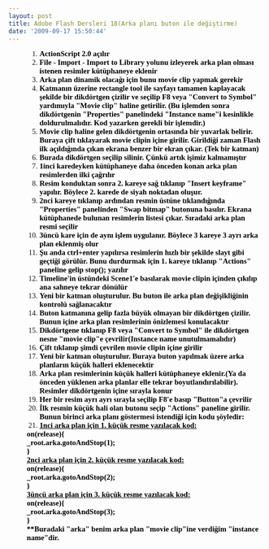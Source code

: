 ```yaml
---
layout: post
title: Adobe Flash Dersleri 18(Arka planı buton ile değiştirme)
date: '2009-09-17 15:50:44'
---
```


<ol style="margin-left:.375in;direction:ltr;unicode-bidi:embed;margin-top:0;margin-bottom:0;font-family:Calibri;font-size:11pt;" type="1">
	<li style="margin-top:0;margin-bottom:0;vertical-align:middle;"><strong><span style="color:#000000;"><span style="font-family:Calibri;font-size:11pt;">ActionScript 2.0 açılır</span></span></strong></li>
	<li style="margin-top:0;margin-bottom:0;vertical-align:middle;"><strong><span style="color:#000000;"><span style="font-family:Calibri;font-size:11pt;">File - Import - Import to      Library yolunu izleyerek arka plan olması istenen resimler kütüphaneye      eklenir</span></span></strong></li>
	<li style="margin-top:0;margin-bottom:0;vertical-align:middle;"><strong><span style="color:#000000;"><span style="font-family:Calibri;font-size:11pt;">Arka plan dinamik olacağı      için bunu movie clip yapmak gerekir</span></span></strong></li>
	<li style="margin-top:0;margin-bottom:0;vertical-align:middle;"><strong><span style="color:#000000;"><span style="font-family:Calibri;font-size:11pt;">Katmanın üzerine rectangle      tool ile sayfayı tamamen kaplayacak şekilde bir dikdörtgen çizilir ve      seçilip F8 veya "Convert to Symbol" yardımıyla "Movie      clip" haline getirilir. (Bu işlemden sonra dikdörtgenin      "Properties" panelindeki "Instance name"i kesinlikle      doldurulmalıdır. Kod yazarken gerekli bir işlemdir.)</span></span></strong></li>
	<li style="margin-top:0;margin-bottom:0;vertical-align:middle;"><strong><span style="color:#000000;"><span style="font-family:Calibri;font-size:11pt;">Movie clip haline gelen      dikdörtgenin ortasında bir yuvarlak belirir. Buraya çift tıklayarak movie      clipin içine girilir. Girildiği zaman Flash ilk açıldığında çıkan ekrana      benzer bir ekran çıkar. (Tek bir katman)</span></span></strong></li>
	<li style="margin-top:0;margin-bottom:0;vertical-align:middle;"><strong><span style="color:#000000;"><span style="font-family:Calibri;font-size:11pt;">Burada dikdörtgen seçilip      silinir. Çünkü artık işimiz kalmamıştır</span></span></strong></li>
	<li style="margin-top:0;margin-bottom:0;vertical-align:middle;"><strong><span style="color:#000000;"><span style="font-family:Calibri;font-size:11pt;">1inci karedeyken kütüphaneye      daha önceden konan arka plan resimlerden ilki çağrılır</span></span></strong></li>
	<li style="margin-top:0;margin-bottom:0;vertical-align:middle;"><strong><span style="color:#000000;"><span style="font-family:Calibri;font-size:11pt;">Resim konduktan sonra 2.      kareye sağ tıklanıp "Insert keyframe" yapılır. Böylece 2. karede      de siyah noktadan oluşur.</span></span></strong></li>
	<li style="margin-top:0;margin-bottom:0;vertical-align:middle;"><strong><span style="color:#000000;"><span style="font-family:Calibri;font-size:11pt;">2nci kareye tıklanıp ardından      resmin üstüne tıklandığında "Properties" panelinden "Swap      bitmap" butonuna basılır. Ekrana kütüphanede bulunan resimlerin      listesi çıkar. Sıradaki arka plan resmi seçilir</span></span></strong></li>
	<li style="margin-top:0;margin-bottom:0;vertical-align:middle;"><strong><span style="color:#000000;"><span style="font-family:Calibri;font-size:11pt;">3üncü kare için de aynı işlem      uygulanır. Böylece 3 kareye 3 ayrı arka plan eklenmiş olur</span></span></strong></li>
	<li style="margin-top:0;margin-bottom:0;vertical-align:middle;"><strong><span style="color:#000000;"><span style="font-family:Calibri;font-size:11pt;">Şu anda ctrl+enter yapılırsa      resimlerin hızlı bir şekilde slayt gibi geçtiği görülür. Bunu durdurmak      için 1. kareye tıklanıp "Actions" paneline gelip stop(); yazılır</span></span></strong></li>
	<li style="margin-top:0;margin-bottom:0;vertical-align:middle;"><strong><span style="color:#000000;"><span style="font-family:Calibri;font-size:11pt;">Timeline'in üstündeki      Scene1'e basılarak movie clipin içinden çıkılıp ana sahneye tekrar dönülür</span></span></strong></li>
	<li style="margin-top:0;margin-bottom:0;vertical-align:middle;"><strong><span style="color:#000000;"><span style="font-family:Calibri;font-size:11pt;">Yeni bir katman oluşturulur.      Bu buton ile arka plan değişikliğinin kontrolü sağlanacaktır</span></span></strong></li>
	<li style="margin-top:0;margin-bottom:0;vertical-align:middle;"><strong><span style="color:#000000;"><span style="font-family:Calibri;font-size:11pt;">Buton katmanına gelip fazla      büyük olmayan bir dikdörtgen çizilir. Bunun içine arka plan resimlerinin      önizlemesi konulacaktır</span></span></strong></li>
	<li style="margin-top:0;margin-bottom:0;vertical-align:middle;"><strong><span style="color:#000000;"><span style="font-family:Calibri;font-size:11pt;">Dikdörtgene tıklanıp F8 veya      "Convert to Symbol" ile dikdörtgen nesne "movie clip"e      çevrilir(Instance name unutulmamalıdır)</span></span></strong></li>
	<li style="margin-top:0;margin-bottom:0;vertical-align:middle;"><strong><span style="color:#000000;"><span style="font-family:Calibri;font-size:11pt;">Çift tıklanıp şimdi çevrilen      movie clipin içine girilir</span></span></strong></li>
	<li style="margin-top:0;margin-bottom:0;vertical-align:middle;"><strong><span style="color:#000000;"><span style="font-family:Calibri;font-size:11pt;">Yeni bir katman oluşturulur.      Buraya buton yapılmak üzere arka planların küçük halleri eklenecektir</span></span></strong></li>
	<li style="margin-top:0;margin-bottom:0;vertical-align:middle;"><strong><span style="color:#000000;"><span style="font-family:Calibri;font-size:11pt;">Arka plan resimlerinin küçük      halleri kütüphaneye eklenir.(Ya da önceden yüklenen arka planlar elle      tekrar boyutlandırılabilir). Resimler dikdörtgenin içine sırayla konur</span></span></strong></li>
	<li style="margin-top:0;margin-bottom:0;vertical-align:middle;"><strong><span style="color:#000000;"><span style="font-family:Calibri;font-size:11pt;">Her bir resim ayrı ayrı sırayla      seçilip F8'e basıp "Button"a çevrilir</span></span></strong></li>
	<li style="margin-top:0;margin-bottom:0;vertical-align:middle;"><strong><span style="color:#000000;"><span style="font-family:Calibri;font-size:11pt;">İlk resmin küçük hali olan      butonu seçip "Actions" paneline girilir. Bunun birinci arka planı      göstermesi istendiği için kodu şöyledir:</span></span></strong></li>
	<li style="margin-top:0;margin-bottom:0;vertical-align:middle;"><strong><span style="color:#000000;"><span style="text-decoration:underline;font-family:Calibri;font-size:11pt;">1nci      arka plan için 1. küçük resme yazılacak kod:</span></span></strong></li>
</ol>
<p style="font-family:Calibri;font-size:11pt;margin:0 0 0 .375in;"><strong><span style="color:#000000;">on(release){</span></strong></p>
<p style="font-family:Calibri;font-size:11pt;margin:0 0 0 .375in;"><strong><span style="color:#000000;">_root.arka.gotoAndStop(1);</span></strong></p>
<p style="font-family:Calibri;font-size:11pt;margin:0 0 0 .375in;"><strong><span style="color:#000000;">}</span></strong></p>
<p style="font-family:Calibri;font-size:11pt;margin:0 0 0 .375in;"><strong><span style="color:#000000;"> </span></strong></p>
<p style="text-decoration:underline;font-family:Calibri;font-size:11pt;margin:0 0 0 .375in;"><strong><span style="color:#000000;">2nci arka plan için 2. küçük resme yazılacak kod:</span></strong></p>
<p style="font-family:Calibri;font-size:11pt;margin:0 0 0 .375in;"><strong><span style="color:#000000;">on(release){</span></strong></p>
<p style="font-family:Calibri;font-size:11pt;margin:0 0 0 .375in;"><strong><span style="color:#000000;">_root.arka.gotoAndStop(2);</span></strong></p>
<p style="font-family:Calibri;font-size:11pt;margin:0 0 0 .375in;"><strong><span style="color:#000000;">}</span></strong></p>
<p style="font-family:Calibri;font-size:11pt;margin:0 0 0 .375in;"><strong><span style="color:#000000;"> </span></strong></p>
<p style="text-decoration:underline;font-family:Calibri;font-size:11pt;margin:0 0 0 .375in;"><strong><span style="color:#000000;">3üncü arka plan için 3. küçük resme yazılacak kod:</span></strong></p>
<p style="font-family:Calibri;font-size:11pt;margin:0 0 0 .375in;"><strong><span style="color:#000000;">on(release){</span></strong></p>
<p style="font-family:Calibri;font-size:11pt;margin:0 0 0 .375in;"><strong><span style="color:#000000;">_root.arka.gotoAndStop(3);</span></strong></p>
<p style="font-family:Calibri;font-size:11pt;margin:0 0 0 .375in;"><strong><span style="color:#000000;">}</span></strong></p>
<p style="font-family:Calibri;font-size:11pt;margin:0 0 0 .375in;"><strong><span style="color:#000000;"> </span></strong></p>
<p style="font-family:Calibri;font-size:11pt;margin:0 0 0 .375in;"><strong><span style="color:#000000;">**Buradaki "arka" benim arka plan "movie clip"ine verdiğim "instance name"dir.</span></strong></p>